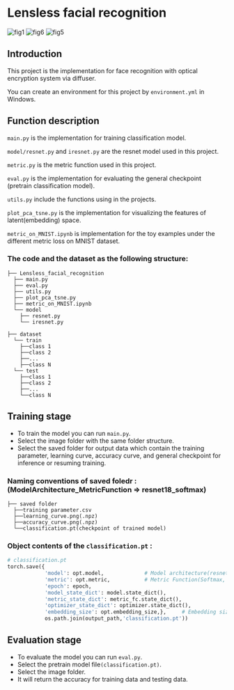 # Lensless facial recognition

![fig1](https://user-images.githubusercontent.com/67819957/192952435-af81ecd3-6496-4428-a95f-5aa1144d0566.jpg)
![fig6](https://user-images.githubusercontent.com/67819957/192952457-a9d78c01-5923-4e90-8dfa-f4e51e863364.jpg)
![fig5](https://user-images.githubusercontent.com/67819957/192952474-d25a0d7d-1cb3-4b0b-bf67-09156f8cb907.jpg)


## Introduction

This project is the implementation for face recognition with optical encryption system via diffuser.

 You can create an environment for this project by `environment.yml` in Windows.

## Function description

`main.py` is the implementation for training classification model.

`model/resnet.py` and `iresnet.py` are the resnet model used in this project.

`metric.py` is the metric function used in this project.

`eval.py` is the implementation for evaluating the general checkpoint (pretrain classification model).

`utils.py` include the functions using in the projects.

`plot_pca_tsne.py` is the implementation for visualizing the features of latent(embedding) space.

`metric_on_MNIST.ipynb` is implementation for the toy examples under the different metric loss on MNIST dataset.

### The **code** and the **dataset** as the following structure:

```
├── Lensless_facial_recognition
  ├── main.py
  ├── eval.py
  ├── utils.py
  ├── plot_pca_tsne.py
  ├── metric_on_MNIST.ipynb
  └── model
    ├── resnet.py
    └── iresnet.py
```
```
├── dataset
  └── train
    ├──class 1
    ├──class 2
    ├──...
    ├──class N
  └── test
    ├──class 1
    ├──class 2
    ├──...
    └──class N
```

## Training stage
* To train the model you can run `main.py`.
* Select the image folder with the same folder structure. 
* Select the saved folder for output data which contain the training parameter, learning curve, accuracy curve, and general checkpoint for inference or resuming training. 

### Naming conventions of saved foledr : (ModelArchitecture_MetricFunction => resnet18_softmax)

```
├── saved folder 
  ├──training parameter.csv
  ├──learning_curve.png(.npz)
  ├──accuracy_curve.png(.npz)
  └──classification.pt(checkpoint of trained model)
```
### Object contents of the `classification.pt` :
```py
# classification.pt
torch.save({
            'model': opt.model,             # Model architecture(resnet18 or iresnet18)
            'metric': opt.metric,           # Metric Function(Softmax, ArcFace, or AdaCos)
            'epoch': epoch,                 
            'model_state_dict': model.state_dict(),
            'metric_state_dict': metric_fc.state_dict(),
            'optimizer_state_dict': optimizer.state_dict(),
            'embedding_size': opt.embedding_size,},     # Embedding size of feature
            os.path.join(output_path,'classification.pt'))
```

## Evaluation stage
* To evaluate the model you can run `eval.py`.
* Select the pretrain model file`(classification.pt)`. 
* Select the image folder. 
* It will return the accuracy for training data and testing data.
